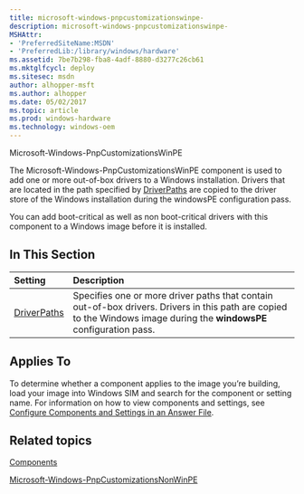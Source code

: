 ```yaml
---
title: microsoft-windows-pnpcustomizationswinpe-
description: microsoft-windows-pnpcustomizationswinpe-
MSHAttr:
- 'PreferredSiteName:MSDN'
- 'PreferredLib:/library/windows/hardware'
ms.assetid: 7be7b298-fba8-4adf-8880-d3277c26cb61
ms.mktglfcycl: deploy
ms.sitesec: msdn
author: alhopper-msft
ms.author: alhopper
ms.date: 05/02/2017
ms.topic: article
ms.prod: windows-hardware
ms.technology: windows-oem
---
```

Microsoft-Windows-PnpCustomizationsWinPE

The Microsoft-Windows-PnpCustomizationsWinPE component is used to add one or more out-of-box drivers to a Windows installation. Drivers that are located in the path specified by [DriverPaths](microsoft-windows-pnpcustomizationswinpe-driverpaths.md) are copied to the driver store of the Windows installation during the windowsPE configuration pass.

You can add boot-critical as well as non boot-critical drivers with this component to a Windows image before it is installed.

## In This Section

| Setting                 | Description                                                                           |
|:------------------------|:--------------------------------------------------------------------------------------|
| [DriverPaths](microsoft-windows-pnpcustomizationswinpe-driverpaths.md) | Specifies one or more driver paths that contain out-of-box drivers. Drivers in this path are copied to the Windows image during the <strong>windowsPE</strong> configuration pass. |

## Applies To

To determine whether a component applies to the image you’re building, load your image into Windows SIM and search for the component or setting name. For information on how to view components and settings, see [Configure Components and Settings in an Answer File](https://docs.microsoft.com/en-us/windows-hardware/customize/desktop/wsim/configure-components-and-settings-in-an-answer-file).

## Related topics

[Components](components-b-unattend.md)

[Microsoft-Windows-PnpCustomizationsNonWinPE](microsoft-windows-pnpcustomizationsnonwinpe.md)
